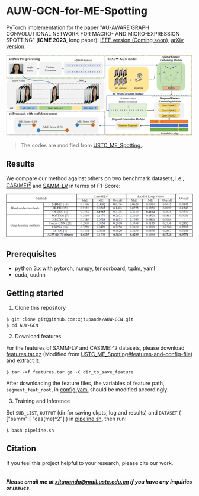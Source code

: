 # AUW-GCN-for-ME-Spotting
PyTorch implementation for the paper "AU-AWARE GRAPH CONVOLUTIONAL NETWORK FOR MACRO- AND MICRO-EXPRESSION SPOTTING" (**ICME 2023**, 
long paper): [IEEE version (Coming soon)](),  [arXiv version]().

![model_overview](./figures/framework.png)

> The codes are modified from [USTC_ME_Spotting
](https://github.com/wenhaocold/USTC_ME_Spotting).

## Results
We compare our method against others on two benchmark datasets, i.e., [CAS(ME)<sup>2</sup>](http://fu.psych.ac.cn/CASME/cas(me)2-en.php) and [SAMM-LV](http://www2.docm.mmu.ac.uk/STAFF/M.Yap/dataset.php) in terms of F1-Score:

![model_results](./figures/result.png)
## Prerequisites
- python 3.x with pytorch, numpy, tensorboard, tqdm, yaml
- cuda, cudnn

## Getting started
1. Clone this repository
```shell
$ git clone git@github.com:xjtupanda/AUW-GCN.git
$ cd AUW-GCN
```

2. Download features

For the features of SAMM-LV and CAS(ME)^2 datasets, please download [features.tar.gz](
https://pan.baidu.com/s/1Pj_CnnypSfNOTaSO1BFKdg?pwd=mpie) 
(Modified from 
[USTC_ME_Spotting#features-and-config-file](https://github.com/wenhaocold/USTC_ME_Spotting#features-and-config-file)) and extract it:
```shell
$ tar -xf features.tar.gz -C dir_to_save_feature
```
After downloading the feature files, the variables of feature path, `segment_feat_root`, in [config.yaml](https://github.com/xjtupanda/AUW-GCN/blob/main/config.yaml) should be modified accordingly.

3. Training and Inference

Set `SUB_LIST`, 
`OUTPUT` (dir for saving ckpts, log and results)
and `DATASET` ( ["samm" | "cas(me)^2"] )  in [pipeline.sh](https://github.com/xjtupanda/AUW-GCN/blob/main/pipeline.sh), then run:
```shell
$ bash pipeline.sh
```


## Citation
If you feel this project helpful to your research, please cite our work.
```

```

##### Please email me at xjtupanda@mail.ustc.edu.cn if you have any inquiries or issues.
